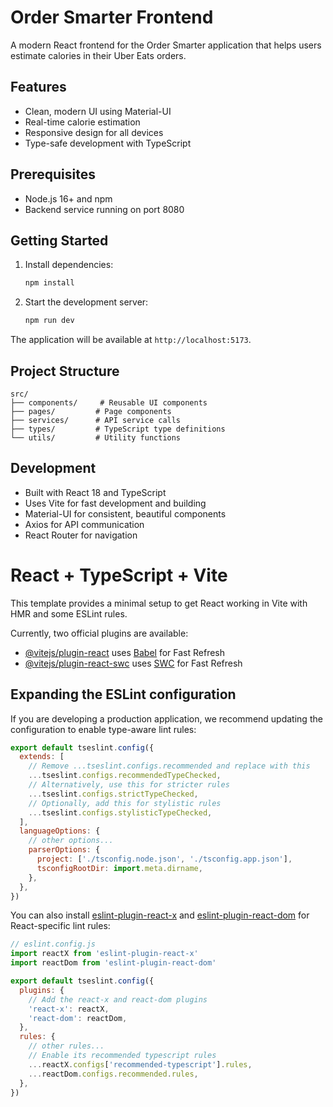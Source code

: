 # Order Smarter Frontend

A modern React frontend for the Order Smarter application that helps users estimate calories in their Uber Eats orders.

## Features

- Clean, modern UI using Material-UI
- Real-time calorie estimation
- Responsive design for all devices
- Type-safe development with TypeScript

## Prerequisites

- Node.js 16+ and npm
- Backend service running on port 8080

## Getting Started

1. Install dependencies:
   ```bash
   npm install
   ```

2. Start the development server:
   ```bash
   npm run dev
   ```

The application will be available at `http://localhost:5173`.

## Project Structure

```
src/
├── components/     # Reusable UI components
├── pages/         # Page components
├── services/      # API service calls
├── types/         # TypeScript type definitions
└── utils/         # Utility functions
```

## Development

- Built with React 18 and TypeScript
- Uses Vite for fast development and building
- Material-UI for consistent, beautiful components
- Axios for API communication
- React Router for navigation

# React + TypeScript + Vite

This template provides a minimal setup to get React working in Vite with HMR and some ESLint rules.

Currently, two official plugins are available:

- [@vitejs/plugin-react](https://github.com/vitejs/vite-plugin-react/blob/main/packages/plugin-react) uses [Babel](https://babeljs.io/) for Fast Refresh
- [@vitejs/plugin-react-swc](https://github.com/vitejs/vite-plugin-react/blob/main/packages/plugin-react-swc) uses [SWC](https://swc.rs/) for Fast Refresh

## Expanding the ESLint configuration

If you are developing a production application, we recommend updating the configuration to enable type-aware lint rules:

```js
export default tseslint.config({
  extends: [
    // Remove ...tseslint.configs.recommended and replace with this
    ...tseslint.configs.recommendedTypeChecked,
    // Alternatively, use this for stricter rules
    ...tseslint.configs.strictTypeChecked,
    // Optionally, add this for stylistic rules
    ...tseslint.configs.stylisticTypeChecked,
  ],
  languageOptions: {
    // other options...
    parserOptions: {
      project: ['./tsconfig.node.json', './tsconfig.app.json'],
      tsconfigRootDir: import.meta.dirname,
    },
  },
})
```

You can also install [eslint-plugin-react-x](https://github.com/Rel1cx/eslint-react/tree/main/packages/plugins/eslint-plugin-react-x) and [eslint-plugin-react-dom](https://github.com/Rel1cx/eslint-react/tree/main/packages/plugins/eslint-plugin-react-dom) for React-specific lint rules:

```js
// eslint.config.js
import reactX from 'eslint-plugin-react-x'
import reactDom from 'eslint-plugin-react-dom'

export default tseslint.config({
  plugins: {
    // Add the react-x and react-dom plugins
    'react-x': reactX,
    'react-dom': reactDom,
  },
  rules: {
    // other rules...
    // Enable its recommended typescript rules
    ...reactX.configs['recommended-typescript'].rules,
    ...reactDom.configs.recommended.rules,
  },
})
```

